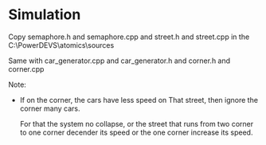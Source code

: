 Simulation
==========
Copy semaphore.h and semaphore.cpp and street.h and street.cpp in the C:\PowerDEVS\atomics\sources

Same with car_generator.cpp and car_generator.h and corner.h and corner.cpp

Note:
- If on the corner, the cars have less speed on That street, 
  then ignore the corner many cars.

  For that the system no collapse, or the street that runs from two corner to one corner decender its 
  speed or the one corner increase its speed.





